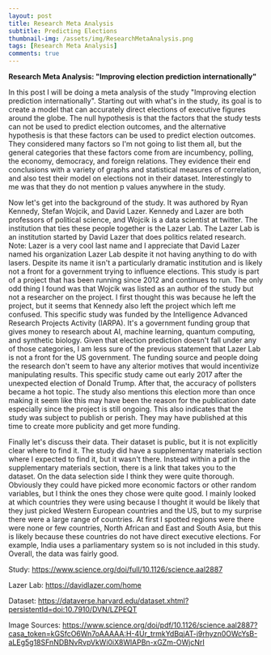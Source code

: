 ```yaml
---
layout: post
title: Research Meta Analysis
subtitle: Predicting Elections
thumbnail-img: /assets/img/ResearchMetaAnalysis.png
tags: [Research Meta Analysis]
comments: true
---
```


**Research Meta Analysis: "Improving election prediction internationally"**

In this post I will be doing a meta analysis of the study "Improving election prediction internationally". Starting out with what's in the study, its goal is to 
create a model that can accurately direct elections of executive figures around the globe. The null hypothesis is that the factors that the study tests can not be 
used to predict election outcomes, and the alternative hypothesis is that these factors can be used to predict election outcomes. They considered many factors so 
I'm not going to list them all, but the general categories that these factors come from are incumbency, polling, the economy, democracy, and foreign relations. They 
evidence their end conclusions with a variety of graphs and statistical measures of correlation, and also test their model on elections not in their dataset. 
Interestingly to me was that they do not mention p values anywhere in the study.


Now let's get into the background of the study. It was authored by Ryan Kennedy, Stefan Wojcik, and David Lazer. Kennedy and Lazer are both professors of political 
science, and Wojcik is a data scientist at twitter. The institution that ties these people together is the Lazer Lab. The Lazer Lab is an institution started by 
David Lazer that does politics related research. Note: Lazer is a very cool last name and I appreciate that David Lazer named his organization Lazer Lab despite it 
not having anything to do with lasers. Despite its name it isn't a particularly dramatic institution and is likely not a front for a government trying to influence 
elections. This study is part of a project that has been running since 2012 and continues to run. The only odd thing I found was that Wojcik was listed as an author 
of the study but not a researcher on the project. I first thought this was because he left the project, but it seems that Kennedy also left the project which left 
me confused. This specific study was funded by the Intelligence Advanced Research Projects Activity (IARPA). It's a government funding group that gives money to 
research about AI, machine learning, quantum computing, and synthetic biology. Given that election prediction doesn't fall under any of those categories, I am less 
sure of the previous statement that Lazer Lab is not a front for the US government. The funding source and people doing the research don't seem to have any alterior 
motives that would incentivize manipulating results. This specific study came out early 2017 after the unexpected election of Donald Trump. After that, the accuracy 
of pollsters became a hot topic. The study also mentions this election more than once making it seem like this may have been the reason for the publication date 
especially since the project is still ongoing. This also indicates that the study was subject to publish or perish. They may have published at this time to create 
more publicity and get more funding.


Finally let's discuss their data. Their dataset is public, but it is not explicitly clear where to find it. The study did have a supplementary materials section 
where I expected to find it, but it wasn't there. Instead within a pdf in the supplementary materials section, there is a link that takes you to the dataset. On the 
data selection side I think they were quite thorough. Obviously they could have picked more economic factors or other random variables, but I think the ones they 
chose were quite good. I mainly looked at which countries they were using because I thought it would be likely that they just picked Western European countries and 
the US, but to my surprise there were a large range of countries. At first I spotted regions were there were none or few countries, North African and East and South 
Asia, but this is likely because these countries do not have direct executive elections. For example, India uses a parliamentary system so is not included in this 
study. Overall, the data was fairly good.

Study: https://www.science.org/doi/full/10.1126/science.aal2887

Lazer Lab: https://davidlazer.com/home

Dataset: https://dataverse.harvard.edu/dataset.xhtml?persistentId=doi:10.7910/DVN/LZPEQT

Image Sources: https://www.science.org/doi/pdf/10.1126/science.aal2887?casa_token=kGSfcO6Wn7oAAAAA:H-4Ur_trmkYdBqjAT-j9rhyzn0OWcYsB-aLEg5g18SFnNDBNvRvpVkWi0iX8WlAPBn-xGZm-OWjcNrI
